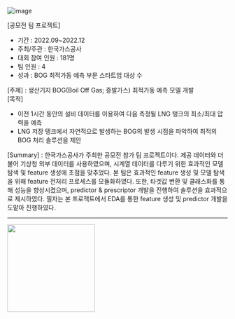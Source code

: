 ![image](https://user-images.githubusercontent.com/86222332/231688215-c89dd66b-b8a6-4594-acb5-593192f267cf.png)

[공모전 팀 프로젝트]
- 기간 : 2022.09~2022.12
- 주최/주관 : 한국가스공사
- 대회 참여 인원 : 181명
- 팀 인원 : 4
- 성과 : BOG 최적가동 예측 부문 스타트업 대상 수

[주제] : 생산기지 BOG(Boil Off Gas; 증발가스) 최적가동 예측 모델 개발  
[목적]
- 이전 1시간 동안의 설비 데이터를 이용하여 다음 측정될 LNG 탱크의 최소/최대 압력을 예측
- LNG 저장 탱크에서 자연적으로 발생하는 BOG의 발생 시점을 파악하여 최적의 BOG 처리 솔루션을 제안    

[Summary] : 한국가스공사가 주최한 공모전 참가 팀 프로젝트이다.
제공 데이터와 더불어 기상청 외부 데이터를 사용하였으며, 시계열 데이터를 다루기 위한 효과적인 모델 탐색 및 feature 생성에 초점을 맞추었다.
본 팀은 효과적인 feature 생성 및 모델 탐색을 위해 feature 전처리 프로세스를 모듈화하였다. 또한, 타겟값 변환 및 클래스화를 통해 성능을 향상시켰으며, predictor & prescriptor 개발을 진행하여 솔루션을 효과적으로 제시하였다.
필자는 본 프로젝트에서 EDA를 통한 feature 생성 및 predictor 개발을 도맡아 진행하였다.

---

<img src ="https://user-images.githubusercontent.com/86222332/231688691-3747abc1-08d7-499b-ae6f-d898fcbd9b67.png" heigjt=400 width=200/>
